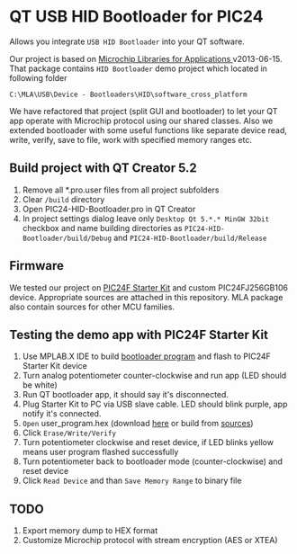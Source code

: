 QT USB HID Bootloader for PIC24
===============================
Allows you integrate `USB HID Bootloader` into your QT software.

Our project is based on [Microchip Libraries for Applications ](http://www.microchip.com/pagehandler/en-us/devtools/mla/) v2013-06-15. That package contains `HID Bootloader` demo project which located in following folder

    C:\MLA\USB\Device - Bootloaders\HID\software_cross_platform

We have refactored that project (split GUI and bootloader) to let your QT app operate with Microchip protocol using our shared classes. Also we extended bootloader with some useful functions like separate device read, write, verify, save to file, work with specified memory ranges etc.

Build project with QT Creator 5.2
---------------------------------
1. Remove all *.pro.user files from all project subfolders
2. Clear `/build` directory
3. Open PIC24-HID-Bootloader.pro in QT Creator
4. In project settings dialog leave only `Desktop Qt 5.*.* MinGW 32bit` checkbox and name building directories as 
 `PIC24-HID-Bootloader/build/Debug` and `PIC24-HID-Bootloader/build/Release`

Firmware
--------
We tested our project on [PIC24F Starter Kit](http://www.microchip.com/Developmenttools/ProductDetails.aspx?PartNO=DM240011) and custom PIC24FJ256GB106 device. Appropriate sources are attached in this repository. MLA package also contain sources for other MCU families. 

Testing the demo app with PIC24F Starter Kit
--------------------------------------------
1. Use MPLAB.X IDE to build [bootloader program](https://github.com/antonpinchuk/PIC24-HID-Bootloader-QT/tree/master/Firmware/USB/Device%20-%20Bootloaders/HID/Firmware%20-%20PIC24FJ256GB106%20Family) and flash to PIC24F Starter Kit device
2. Turn analog potentiometer counter-clockwise and run app (LED should be white)
3. Run QT bootloader app, it should say it's disconnected.
4. Plug Starter Kit to PC via USB slave cable. LED should blink purple, app notify it's connected.
5. `Open` user_program.hex (download [here](https://github.com/antonpinchuk/PIC24-HID-Bootloader-QT/blob/master/Firmware/User_Program_Demo.PIC24F_Starter_Kit.hex) or build from [sources](https://github.com/antonpinchuk/PIC24-HID-Bootloader-QT/tree/master/Firmware/User%20Program%20Demo))
6. Click `Erase/Write/Verify`
7. Turn potentiometer clockwise and reset device, if LED blinks yellow means user program flashed successfully
8. Turn potentiometer back to bootloader mode (counter-clockwise) and reset device
9. Click `Read Device` and than `Save Memory Range` to binary file

TODO
----
1. Export memory dump to HEX format
2. Customize Microchip protocol with stream encryption (AES or XTEA)



